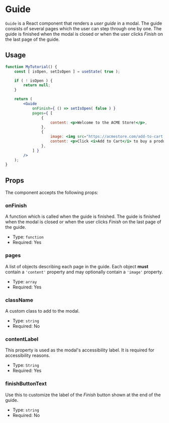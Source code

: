 Guide
========

`Guide` is a React component that renders a _user guide_ in a modal. The guide consists of several pages which the user can step through one by one. The guide is finished when the modal is closed or when the user clicks _Finish_ on the last page of the guide.

## Usage

```jsx
function MyTutorial() {
	const [ isOpen, setIsOpen ] = useState( true );

	if ( ! isOpen ) {
		return null;
	}

	return (
		<Guide
			onFinish={ () => setIsOpen( false ) }
			pages={ [
				{
					content: <p>Welcome to the ACME Store!</p>,
				},
				{
					image: <img src="https://acmestore.com/add-to-cart.png" />,
					content: <p>Click <i>Add to Cart</i> to buy a product.</p>,
				},
			] }
		/>
	);
}
```

## Props

The component accepts the following props:

### onFinish

A function which is called when the guide is finished. The guide is finished when the modal is closed or when the user clicks _Finish_ on the last page of the guide.

- Type: `function`
- Required: Yes

### pages

A list of objects describing each page in the guide. Each object **must** contain a `'content'` property and may optionally contain a `'image'` property.

- Type: `array`
- Required: Yes

### className

A custom class to add to the modal.

- Type: `string`
- Required: No

### contentLabel

This property is used as the modal's accessibility label. It is required for accessibility reasons.

- Type: `String`
- Required: Yes

### finishButtonText

Use this to customize the label of the _Finish_ button shown at the end of the guide.

- Type: `string`
- Required: No
